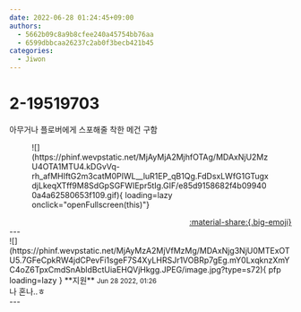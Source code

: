 ```yaml
---
date: 2022-06-28 01:24:45+09:00
authors:
  - 5662b09c8a9b8cfee240a45754bb76aa
  - 6599dbbcaa26237c2ab0f3becb421b45
categories:
  - Jiwon
---
```


# 2-19519703

<div class="post-container" markdown="1">
<div class="content-container md-sidebar__scrollwrap" markdown="1">

아무거나 플로버에게 스포해줄 착한 메건 구함
<figure markdown="1">
![](https://phinf.wevpstatic.net/MjAyMjA2MjhfOTAg/MDAxNjU2MzU4OTA1MTU4.kDGvVq-rh_afMHIftG2m3catM0PIWL__luR1EP_qB1Qg.FdDsxLWfG1GTugxdjLkeqXTff9M8SdGpSGFWIEpr5tIg.GIF/e85d9158682f4b099400a4a62580653f109.gif){ loading=lazy onclick="openFullscreen(this)"}
</figure>


</div>
</div>

<div style="text-align: right;" markdown="1">
<a href="https://weverse.io/fromis9/fanpost/2-19519703" style="text-align: right;">:material-share:{.big-emoji}</a>
</div>
---

<div class="comments-container md-sidebar__scrollwrap" markdown="1">
<div class="comment" markdown="1">
<div class='id-container' markdown="1">
![](https://phinf.wevpstatic.net/MjAyMzA2MjVfMzMg/MDAxNjg3NjU0MTExOTU5.7GFeCpkRW4jdCPevFi1sgeF7S4XyLHRSJr1VOBRp7gEg.mY0LxqknzXmYC4oZ6TpxCmdSnAbldBctUiaEHQVjHkgg.JPEG/image.jpg?type=s72){ pfp loading=lazy }
**<span class="artist">지원</span>** <small>Jun 28 2022, 01:26</small><br>
</div>
<div class='comment-body' markdown="1">
나 혼나..ㅎ
</div>
</div>
</div>
---
